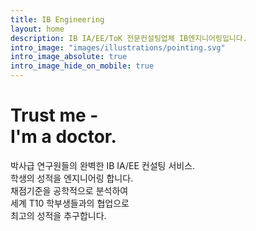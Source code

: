```yaml
---
title: IB Engineering
layout: home
description: IB IA/EE/ToK 전문컨설팅업체 IB엔지니어링입니다.
intro_image: "images/illustrations/pointing.svg"
intro_image_absolute: true
intro_image_hide_on_mobile: true
---
```


# Trust me - <br/> I'm a doctor.

 박사급 연구원들의 완벽한 IB IA/EE 컨설팅 서비스. <br> 학생의 성적을 엔지니어링 합니다. <br> 채점기준을 공학적으로 분석하여 <br> 세계 T10 학부생들과의 협업으로 <br> 최고의 성적을 추구합니다.
